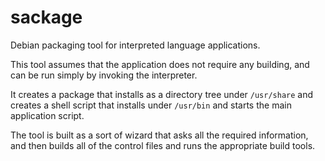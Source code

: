 sackage
=======

Debian packaging tool for interpreted language applications.

This tool assumes that the application does not require any building, 
and can be run simply by invoking the interpreter.

It creates a package that installs as a directory tree under ```/usr/share```
and creates a shell script that installs under ```/usr/bin``` and starts the main
application script.

The tool is built as a sort of wizard that asks all the required information,
and then builds all of the control files and runs the appropriate build tools.

